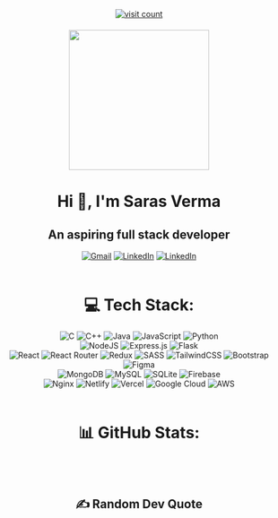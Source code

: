 <div
  style="
    display: flex;
    flex-direction: column;
    gap: 20px;
    justify-content: center;
    align-items: center;
  "
  align="center"
>
  <div class="visit-count">
    <a href="https://visitcount.itsvg.in"
      ><img
        src="https://visitcount.itsvg.in/api?id=sarasverma233&icon=9&color=11"
        alt="visit count"
    /></a>
  </div>

  <div class="about-me">
    <div class="img">
      <img
        src="https://camo.githubusercontent.com/8bf6f6d78abc81fcf9c49f10649423e73ea44bc248e83aaae8759d401c829a84/68747470733a2f2f70687973696373677572756b756c2e66696c65732e776f726470726573732e636f6d2f323031392f30322f6368617261637465722d312e676966"
        height="250px"
      />
    </div>
    <h1 id="about-me" class="heading">Hi 👋, I'm Saras Verma</h1>
    <div class="container">
      <h2 class="about-me-para">An aspiring full stack developer</h2>
      <a href="mailto:sarasverma23@gmail.com"
        ><img
          src="https://img.shields.io/badge/Gmail-%25230077B5.svg?logo=gmail&logoColor=red"
          alt="Gmail"
      /></a>
      <a
        href="https://linkedin.com/in/https://in.linkedin.com/in/saras-verma-8069411b9"
        ><img
          src="https://img.shields.io/badge/LinkedIn-%230077B5.svg?logo=linkedin&logoColor=white"
          alt="LinkedIn"
      /></a>
      <a href="https://www.instagram.com/sarasverma23/"
        ><img
          src="https://img.shields.io/badge/Instagram-%25230077B5.svg?logo=instagram&logoColor=white"
          alt="LinkedIn"
      /></a>
    </div>
  </div>

  <div class="techstack" align="center">
    <h1 id="techstack" class="heading">💻 Tech Stack:</h1>
    <div class="container">
      <img
        src="https://img.shields.io/badge/c-%2300599C.svg?style=for-the-badge&logo=c&logoColor=white"
        alt="C"
      />
      <img
        src="https://img.shields.io/badge/c++-%2300599C.svg?style=for-the-badge&logo=c%2B%2B&logoColor=white"
        alt="C++"
      />
      <img
        src="https://img.shields.io/badge/java-%23ED8B00.svg?style=for-the-badge&logo=java&logoColor=white"
        alt="Java"
      />
      <img
        src="https://img.shields.io/badge/javascript-%23323330.svg?style=for-the-badge&logo=javascript&logoColor=%23F7DF1E"
        alt="JavaScript"
      />
      <img
        src="https://img.shields.io/badge/python-3670A0?style=for-the-badge&logo=python&logoColor=ffdd54"
        alt="Python"
      /><br />
      <img
        src="https://img.shields.io/badge/node.js-6DA55F?style=for-the-badge&logo=node.js&logoColor=white"
        alt="NodeJS"
      />
      <img
        src="https://img.shields.io/badge/express.js-%23404d59.svg?style=for-the-badge&logo=express&logoColor=%2361DAFB"
        alt="Express.js"
      />
      <img
        src="https://img.shields.io/badge/flask-%23000.svg?style=for-the-badge&logo=flask&logoColor=white"
        alt="Flask"
      />
      <br />
      <img
        src="https://img.shields.io/badge/react-%2320232a.svg?style=for-the-badge&logo=react&logoColor=%2361DAFB"
        alt="React"
      />
      <img
        src="https://img.shields.io/badge/React_Router-CA4245?style=for-the-badge&logo=react-router&logoColor=white"
        alt="React Router"
      />
      <img
        src="https://img.shields.io/badge/redux-%23593d88.svg?style=for-the-badge&logo=redux&logoColor=white"
        alt="Redux"
      />
      <img
        src="https://img.shields.io/badge/SASS-hotpink.svg?style=for-the-badge&logo=SASS&logoColor=white"
        alt="SASS"
      />
      <img
        src="https://img.shields.io/badge/tailwindcss-%2338B2AC.svg?style=for-the-badge&logo=tailwind-css&logoColor=white"
        alt="TailwindCSS"
      />
      <img
        src="https://img.shields.io/badge/bootstrap-%23563D7C.svg?style=for-the-badge&logo=bootstrap&logoColor=white"
        alt="Bootstrap"
      />
      <img
        src="https://img.shields.io/badge/figma-%23F24E1E.svg?style=for-the-badge&logo=figma&logoColor=white"
        alt="Figma"
      />
      <br />
      <img
        src="https://img.shields.io/badge/MongoDB-%234ea94b.svg?style=for-the-badge&logo=mongodb&logoColor=white"
        alt="MongoDB"
      />
      <img
        src="https://img.shields.io/badge/mysql-%2300f.svg?style=for-the-badge&logo=mysql&logoColor=white"
        alt="MySQL"
      />
      <img
        src="https://img.shields.io/badge/sqlite-%2307405e.svg?style=for-the-badge&logo=sqlite&logoColor=white"
        alt="SQLite"
      />
      <img
        src="https://img.shields.io/badge/firebase-%23039BE5.svg?style=for-the-badge&logo=firebase"
        alt="Firebase"
      />
      <br />
      <img
        src="https://img.shields.io/badge/nginx-%23009639.svg?style=for-the-badge&logo=nginx&logoColor=white"
        alt="Nginx"
      />
      <img
        src="https://img.shields.io/badge/netlify-%23000000.svg?style=for-the-badge&logo=netlify&logoColor=#00C7B7"
        alt="Netlify"
      />
      <img
        src="https://img.shields.io/badge/vercel-%23000000.svg?style=for-the-badge&logo=vercel&logoColor=white"
        alt="Vercel"
      />
      <img
        src="https://img.shields.io/badge/Google%20Cloud-%234285F4.svg?style=for-the-badge&logo=google-cloud&logoColor=white"
        alt="Google Cloud"
      />
      <img
        src="https://img.shields.io/badge/AWS-%23FF9900.svg?style=for-the-badge&logo=amazon-aws&logoColor=white"
        alt="AWS"
      />
    </div>
  </div>

  <div class="github-stats" align="center">
    <h1 class="heading">📊 GitHub Stats:</h1>
    <div class="container">
      <img
        src="https://github-readme-stats.vercel.app/api?username=sarasverma&theme=dark&hide_border=false&include_all_commits=true&count_private=true"
        alt=""
      />
      <img
        src="https://github-readme-streak-stats.herokuapp.com/?user=sarasverma&theme=dark&hide_border=false"
        alt=""
      /><br />
      <img
        src="https://github-readme-stats.vercel.app/api/top-langs/?username=sarasverma&theme=dark&hide_border=false&include_all_commits=true&count_private=true&layout=compact"
        alt=""
      />
    </div>
  </div>

  <div class="random-quote">
    <h2 class="heading">✍️ Random Dev Quote</h2>
    <div class="container">
      <img
        src="https://quotes-github-readme.vercel.app/api?type=horizontal&theme=dark"
        alt=""
      />
    </div>
  </div>
</div>
